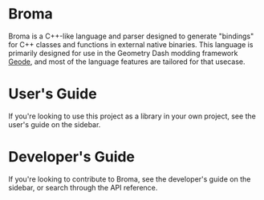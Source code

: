 # Broma
Broma is a C++-like language and parser designed to generate "bindings" for C++ classes and functions in external native binaries.
This language is primarily designed for use in the Geometry Dash modding framework [Geode](https://github.com/geode-sdk/geode),
and most of the language features are tailored for that usecase.

# User's Guide
If you're looking to use this project as a library in your own project, see the user's guide on the sidebar.

# Developer's Guide
If you're looking to contribute to Broma, see the developer's guide on the sidebar, or search through the API reference.
